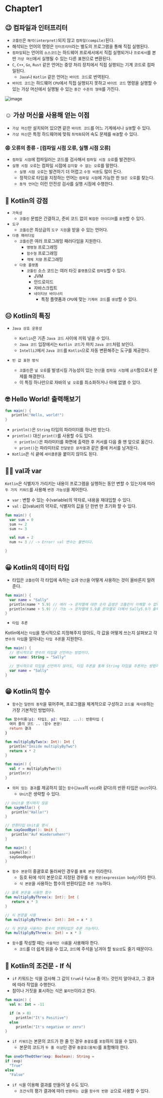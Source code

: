 # Chapter1

## 😉 컴파일과 인터프리터

- `코틀린`은 `해석(interpret)`되지 않고 `컴파일(compile)`된다.
- 해석되는 언어의 명령은 `인터프리터`라는 별도의 프로그램을 통해 직접 실행된다.
- `컴파일`되는 언어의 `소스코드`는 하드웨어 프로세서에서 직접 실행되거나 `프로세서`를 본 딴 `가상 머신`에서 실행될 수 있는 다른 표현으로 변환된다.
- `C`, `C++`, `Go`, `Rust` 같은 언어는 중앙 처리 장치에서 직접 실행되는 기계 코드로 컴파일된다.
    - `Java`나 `Kotlin` 같은 언어는 `바이트 코드`로 번역된다.
- `바이트 코드`는 하드웨어 `CPU`에서 직접 실행되지 못하고 `바이트 코드` 명령을 실행할 수 있는 가상 머신에서 실행될 수 있는 `중간 수준의 형태`를 가진다.

![image](https://github.com/AK-47-Study/atomic-kotlin-study/assets/91787050/dbf173a0-8e60-4121-a3cc-3d510a375b25)

## ☺️ 가상 머신을 사용해 얻는 이점

- `가상 머신`만 설치되어 있으면 같은 `바이트 코드`를 어느 기계에서나 `실행`할 수 있다.
- `가상 머신`은 특정 하드웨어에 맞춰 `최적화`되어 속도 문제를 `해결`할 수 있다.

### 😩 오류의 종류 - [컴파일 시점 오류, 실행 시점 오류]

- `컴파일 시점`에 컴파일러는 코드를 검사해서 `컴파일 시점 오류`를 발견한다.
- `실행 시점 오류`는 컴파일 시점에 `감지할 수 없는 오류`를 말한다.
    - `실행 시점 오류`는 발견하기 더 어렵고 `수정 비용`도 많이 든다.
    - 정적으로 타입을 지정하는 언어는 `컴파일 시점`에 가능한 한 `많은 오류`를 찾는다.
    - `동적 언어`는 이런 안전성 검사를 실행 시점에 수행한다.

## 🫠 Kotlin의 강점

- `가독성`
    - `코틀린` 문법은 간결하고, 준비 코드 없이 `복잡한 아이디어`를 `표현`할 수 있다.
- `도구`
    - `코틀린`은 최상급의 `도구 지원`을 받을 수 있는 언어다.
- `다중 패러다임`
    - `코틀린`은 여러 프로그래밍 패러다임을 지원한다.
        - `명령형` 프로그래밍
        - `함수형` 프로그래밍
        - `객체 지향` 프로그래밍
    - `다중 플랫폼`
        - `코틀린` 소스 코드는 여러 타깃 `플랫폼`으로 `컴파일`할 수 있다.
            - JVM
            - 안드로이드
            - 자바스크립트
            - `네이티브 바이너리`
                - 특정 플랫폼과 `CPU`에 맞는 `기계어 코드`를 `생성`할 수 있다.

## 😑 Kotlin의 특징

- `Java 상호 운용성`
    - `Kotlin`은 기존 `Java 코드` 사이에 끼워 넣을 수 있다.
    - `Java 코드` 입장에서는 `Kotlin 코드`가 마치 `Java 코드`처럼 보인다.
    - `IntelliJ`에서 `Java 코드`를 `Kotlin`으로 자동 변환해주는 도구를 제공한다.
    
- `빈 값 표현 방식`
    - `코틀린`은 `널 오류`를 발생시킬 가능성이 있는 `연산`을 `컴파일 시점`에 `금지`함으로서 문제를 해결한다.
    - 이 특징 하나만으로 자바의 `널 오류`를 최소화하거나 아예 없앨 수 있다.
    

## 🤓 Hello World!  출력해보기

```kotlin
fun main() {
   println("Hello, world!")
}
```

- `println()`은 `String` 타입의 파라미터를 하나만 받는다.
- `println()` 대신 `print()`를 사용할 수도 있다.
    - `println()`은 파라미터를 화면에 출력한 후 커서를 다음 줄 맨 앞으로 옮긴다.
    - `print()`는 파라미터로 `전달받은 문자열`과 같은 줄에 커서를 남겨둔다.
- `Kotlin`은 식 끝에 `세미콜론`을 붙이지 않아도 된다.

## ✌🏼 val과 var

`Kotlin`은 식별자가 가리키는 내용이 프로그램을 실행하는 동안 변할 수 있는지에 따라 `두 가지 키워드`를 사용해  `변경 가능성`을 제어한다.

- `var` : 변할 수 있는 수(variable)의 약자로, 내용을 재대입할 수 있다.
- `val` : 값(value)의 약자로, 식별자의 값을 단 한번 만 초기화 할 수 있다.

```kotlin
fun main() {
  var sum = 0
  sum += 2
  sum += 3

  val num = 2
  num += 3 // -> Error! val 변수는 불변이다.

}
```

## 😀 Kotlin의 데이터 타입

- 타입은 `코틀린`이 각 타입에 속하는 `값`과 `연산`을 어떻게 사용하는 것이 올바른지 알려준다.

```kotlin
fun main() {
  var name = "Sally"
  println(name * 5.9) // 에러 -> 문자열에 대한 숫자 곱셈은 코틀린이 이해할 수 없다!
  println(name + 5.9) // 가능 -> 문자열에 5.9를 문자열로 더해서 Sally5.9가 출력된다.
}
```

- `타입 추론`

Kotlin에서는 `타입`을 명시적으로 지정해주지 않아도, 각 값을 어떻게 쓰는지 살펴보고 각 `변수의 타입`을 알아내는 `타입 추론`을 지원한다.

```kotlin
fun main() {
  // 명시적으로 변수의 타입을 선언하는 방법이다.
  var name: String = "Sally"

  // 명시적으로 타입을 선언하지 않아도, 타입 추론을 통해 String 타입을 추론하는 방법이다.
  var name = "Sally"
}
```

## 😁 Kotlin의 함수

- `함수`는 `일련의 동작`을 묶어주며, 프로그램을 체계적으로 구성하고 `코드를 재사용`하는 가장 기본적인 방법이다.

```kotlin
fun 함수이름(p1: 타입1, p2: 타입2, ...): 반환타입 {
  여러 줄의 코드 .. (함수 본문)
  return 결과
}
```

```kotlin
fun multiplyByTwo(x: Int): Int {
  println("Inside multiplyByTwo")
  return x * 2
}

fun main() {
  val r = multiplyByTwo(5)
  println(r)
}

```

- `의미 있는 결과`를 제공하지 않는 `함수`(`Java`의 `void`와 같다)의 반환 타입은 `Unit`이다.
    - `Unit`은 생략할 수 있다.
    

```kotlin
// Unit을 명시하지 않음
fun sayHello() {
   println("Hallo!")
}

// 반환타입 Unit을 명시
fun sayGoodBye(): Unit {
   println("Auf Wiedersehen!")
}

fun main() {
  sayHello()
  sayGoodbye()
}
```

- `함수 본문`이 중괄호로 둘러싸인 경우를 `블록 본문` 이라한다.
    - 등호 뒤에 식이 본문으로 지정된 경우를 `식 본문(expression body)`이라 한다.
    - `식 본문`을 사용하는 함수의 반환타입은 `추론 가능`하다.

```kotlin
// 블록 본문을 사용한 함수
fun multiplyByThree(x: Int): Int {
   return x * 3
}

// 식 본문을 사용
fun multiplyByThree(x: Int): Int = x * 3

// 식 본문을 사용하는 함수의 반환타입은 추론 가능하다.
fun multiplyByThree(x: Int) = x * 3
```

- `함수`를 작성할 때는 `서술적인 이름`을 사용해야 한다.
    - `코드`를 더 쉽게 읽을 수 있고, `코드`에 주석을 남겨야 할 `필요성`도 줄기 때문이다.

## 🤩 Kotlin의 조건문 - If 식

- `if` 키워드는 식을 검사해 그 값이 `true`나 `false` 중 어느 것인지 알아내고, 그 결과에 따라 작업을 수행한다.
- 참이나 거짓을 표시하는 식은 `불리언`이라고 한다.

```kotlin
fun main() {
  val n: Int = -11

  if (n > 0)
     println("It's Positive")
  else 
     println("It's negative or zero")
}
```

- `if 키워드`는 본문의 코드가 한 줄 인 경우 `중괄호`를 `포함`하지 않을 수 있다.
    - 본문의 코드가 `두 줄 이상`인 경우 `중괄호(몸체)`를 포함해야 한다.

```kotlin
fun oneOrTheOther(exp: Boolean): String = 
if (exp)
  "True"
else
  "False"
```

- `if 식`을 이용해 결과를 만들어 낼 수도 있다.
    - `조건식`의 평가 결과에 따라 `반환하는 값`을 `함수의 반환 값`으로 사용할 수 있다.
